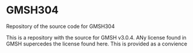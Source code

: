 # GMSH304
Repository of the source code for GMSH304

This is a repository with the source for GMSH v3.0.4. ANy license found in GMSH supercedes the license found here.
This is provided as a convience
